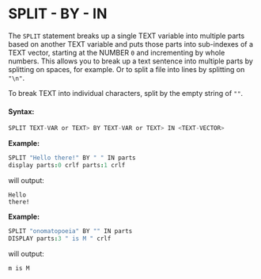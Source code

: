 # SPLIT - BY - IN

The `SPLIT` statement breaks up a single TEXT variable into multiple parts based on another TEXT variable and puts those parts into sub-indexes of a TEXT vector, starting at the NUMBER `0` and incrementing by whole numbers. This allows you to break up a text sentence into multiple parts by splitting on spaces, for example. Or to split a file into lines by splitting on `"\n"`.

To break TEXT into individual characters, split by the empty string of `""`.

#### Syntax:

```c
SPLIT TEXT-VAR or TEXT> BY TEXT-VAR or TEXT> IN <TEXT-VECTOR>
```

**Example:**

```coffeescript
SPLIT "Hello there!" BY " " IN parts
display parts:0 crlf parts:1 crlf
```

will output:

```text
Hello
there!
```

**Example:**

```coffeescript
SPLIT "onomatopoeia" BY "" IN parts
DISPLAY parts:3 " is M " crlf 
```

will output:

```text
m is M
```

